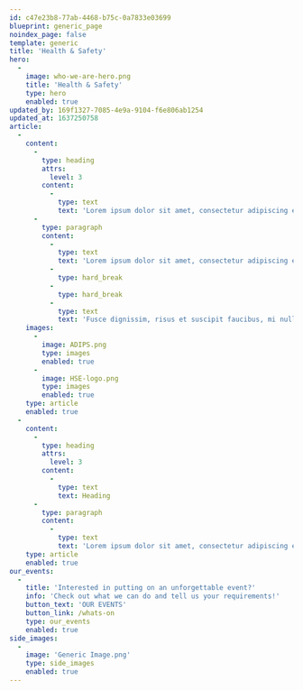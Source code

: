 ```yaml
---
id: c47e23b8-77ab-4468-b75c-0a7833e03699
blueprint: generic_page
noindex_page: false
template: generic
title: 'Health & Safety'
hero:
  -
    image: who-we-are-hero.png
    title: 'Health & Safety'
    type: hero
    enabled: true
updated_by: 169f1327-7085-4e9a-9104-f6e806ab1254
updated_at: 1637250758
article:
  -
    content:
      -
        type: heading
        attrs:
          level: 3
        content:
          -
            type: text
            text: 'Lorem ipsum dolor sit amet, consectetur adipiscing elit. Etiam non.'
      -
        type: paragraph
        content:
          -
            type: text
            text: 'Lorem ipsum dolor sit amet, consectetur adipiscing elit. Integer laoreet orci ut ipsum dignissim vehicula. Duis non mauris auctor, varius eros non, tincidunt arcu. Morbi rhoncus id libero quis pellentesque. Quisque mattis erat nec mi imperdiet scelerisque. Quisque volutpat ut metus at dignissim. Praesent maximus magna porta enim pretium rutrum. Praesent mollis finibus purus, id lacinia ipsum tempus eget. Curabitur sagittis tortor arcu. Curabitur lobortis lacinia est non efficitur. Nulla viverra non massa in elementum.'
          -
            type: hard_break
          -
            type: hard_break
          -
            type: text
            text: 'Fusce dignissim, risus et suscipit faucibus, mi nulla accumsan felis, vitae luctus purus metus quis sapien. Suspendisse vestibulum varius nibh, a auctor nibh tristique in. Sed risus risus, auctor sit amet ex ac, aliquam molestie odio. Praesent bibendum ornare metus in sagittis. Duis nec mauris eget elit molestie molestie nec eget libero. Ut felis mi, ullamcorper nec ipsum tempus, blandit porta tellus. Donec a nunc eu nunc commodo facilisis. Maecenas porttitor imperdiet odio, eget accumsan quam aliquam nec. Nam finibus quis purus nec pharetra. Praesent in euismod ipsum. In dictum erat accumsan, vulputate eros vel, blandit tellus. Nam vitae euismod massa. Sed convallis neque elementum ipsum placerat egestas. Morbi porta erat metus, scelerisque scelerisque turpis malesuada vitae. Curabitur id facilisis massa. Cras lacinia ante convallis.'
    images:
      -
        image: ADIPS.png
        type: images
        enabled: true
      -
        image: HSE-logo.png
        type: images
        enabled: true
    type: article
    enabled: true
  -
    content:
      -
        type: heading
        attrs:
          level: 3
        content:
          -
            type: text
            text: Heading
      -
        type: paragraph
        content:
          -
            type: text
            text: 'Lorem ipsum dolor sit amet, consectetur adipiscing elit. Integer laoreet orci ut ipsum dignissim vehicula. Duis non mauris auctor, varius eros non, tincidunt arcu. Morbi rhoncus id libero quis pellentesque. Quisque mattis erat nec mi imperdiet scelerisque. Quisque volutpat ut metus at dignissim. Praesent maximus magna porta enim pretium rutrum. Praesent mollis finibus purus, id lacinia ipsum tempus eget. Curabitur sagittis tortor arcu. Curabitur lobortis lacinia est non efficitur. Nulla viverra non massa in elementum.'
    type: article
    enabled: true
our_events:
  -
    title: 'Interested in putting on an unforgettable event?'
    info: 'Check out what we can do and tell us your requirements!'
    button_text: 'OUR EVENTS'
    button_link: /whats-on
    type: our_events
    enabled: true
side_images:
  -
    image: 'Generic Image.png'
    type: side_images
    enabled: true
---
```

